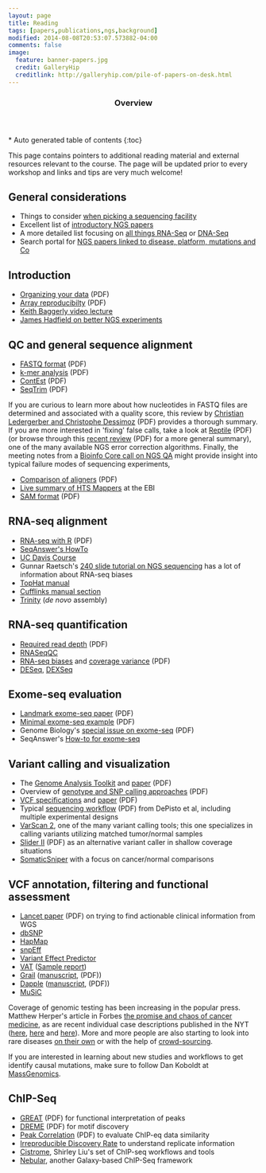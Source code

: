 ```yaml
---
layout: page
title: Reading
tags: [papers,publications,ngs,background]
modified: 2014-08-08T20:53:07.573882-04:00
comments: false
image:
  feature: banner-papers.jpg
  credit: GalleryHip
  creditlink: http://galleryhip.com/pile-of-papers-on-desk.html
---
```


<section id="table-of-contents" class="toc">
  <header>
    <h3>Overview</h3>
  </header>
<div id="drawer" markdown="1">
*  Auto generated table of contents
{:toc}
</div>
</section><!-- /#table-of-contents -->

This page contains pointers to additional reading material and external resources relevant to the course. The page will be updated prior to every workshop and links and tips are very much welcome!

## General considerations

* Things to consider [when picking a sequencing facility](http://biomickwatson.wordpress.com/2013/01/21/ten-things-to-consider-when-choosing-an-ngs-supplier/)
* Excellent list of [introductory NGS papers](http://core-genomics.blogspot.com/2012/12/introductory-references-for-ngs-newbies.html?spref=tw)
* A more detailed list focusing on [all things RNA-Seq](http://www.ngswatch.com/rna-seq/) or [DNA-Seq](http://www.ngswatch.com/dna-seq-101/)
* Search portal for [NGS papers linked to disease, platform, mutations and Co](http://bioinfo.mc.vanderbilt.edu/NGS/index.html)

## Introduction

* [Organizing your data](../documents/introduction/PLoS%20Comput%20Biol%202009%20Noble.pdf) (PDF)
* [Array reproducibilty](/documents/introduction/Nat%20Genet%202009%20Ioannidis.pdf) (PDF)
* [Keith Baggerly video lecture](http://videolectures.net/cancerbioinformatics2010_baggerly_irrh/)
* [James Hadfield on better NGS experiments](http://core-genomics.blogspot.com/2012/10/how-to-do-better-ngs-experiments.html)

## QC and general sequence alignment

* [FASTQ format](/documents/QC/Nucleic%20Acids%20Res%202009%20Cock.pdf) (PDF)
* [k-mer analysis](/documents/QC/PLoS%20ONE%202010%20Schr%C3%B6der.pdf) (PDF)
* [ContEst](/documents/QC/Bioinformatics%202011%20Cibulskis.pdf) (PDF)
* [SeqTrim](/documents/QC/BMC%20Bioinformatics%202010%20Falgueras.pdf) (PDF)

If you are curious to learn more about how nucleotides in FASTQ files are determined and associated with a quality score, this review by [Christian Ledergerber and Christophe Dessimoz](/documents/QC/Briefings%20in%20Bioinformatics%202011%20Ledergerber.pdf) (PDF)  provides a thorough summary. If you are more interested in 'fixing' false calls, take a look at [Reptile](/documents/QC/Bioinformatics%202010%20Yang-1.pdf) (PDF) (or browse through this [recent review](/documents/QC/Brief%20Bioinformatics%202012%20Yang.pdf) (PDF) for a more general summary), one of the many available NGS error correction algorithms. Finally, the meeting notes from a [Bioinfo Core call on NGS QA](http://bioinfo-core.org/index.php/9th_Discussion-28_October_2010) might provide insight into typical failure modes of sequencing experiments, 

* [Comparison of aligners](/documents/Exome%20Seq/J%20Hum%20Genet%202011%20Bao.pdf) (PDF)
* [Live summary of HTS Mappers](http://wwwdev.ebi.ac.uk/fg/hts_mappers/) at the EBI
* [SAM format](/documents/Exome%20Seq/Bioinformatics%202009%20Li-3.pdf) (PDF)

## RNA-seq alignment

* [RNA-seq with R](http://bioinf.wehi.edu.au/bioinfosummer2010/materials/RNAseq_Mapping_Tutorial.pdf) (PDF)
* [SeqAnswer's HowTo](http://en.wikibooks.org/wiki/Next_Generation_Sequencing_(NGS)/RNA)
* [UC Davis Course](http://training.bioinformatics.ucdavis.edu/docs/2012/05/RNA/index.html)
* Gunnar Raetsch's [240 slide tutorial on NGS sequencing](http://raetschlab.org:10080/fml-migrated/raetsch/lectures/ismb10tutorial) has a lot of information about RNA-seq biases
* [TopHat manual](http://ccb.jhu.edu/software/tophat/index.shtml)
* [Cufflinks manual section](http://cufflinks.cbcb.umd.edu/manual.html#cufflinks)
* [Trinity](http://trinityrnaseq.sourceforge.net/) (_de novo_ assembly)

## RNA-seq quantification

* [Required read depth](/documents/RNA-seq/Genome%20Res%202011%20Toung.pdf) (PDF)
* [RNASeqQC](http://www.broadinstitute.org/cancer/cga/rna-seqc)
* [RNA-seq biases](/documents/RNA-seq/ANALYTICAL%20BIOCHEMISTRY%202011%20Sendler.pdf) and [coverage variance](/documents/RNA-seq/1471-2105-13-S6-S4.pdf) (PDF)
* [DESeq](http://bioconductor.org/packages/release/bioc/html/DESeq.html), [DEXSeq](http://bioconductor.org/packages/release/bioc/html/DEXSeq.html)

## Exome-seq evaluation

* [Landmark exome-seq paper](/documents/Exome%20Seq/Nature%202009%20Ng.pdf) (PDF)
* [Minimal exome-seq example](/documents/Exome%20Seq/N%20Engl%20J%20Med%202010%20Musunuru.pdf) (PDF)
* Genome Biology's [special issue on exome-seq](http://genomebiology.com/content/12/9)  (PDF)
* SeqAnswer's [How-to for exome-seq](http://seqanswers.com/wiki/How-to/exome_analysis)

## Variant calling and visualization

* The [Genome Analysis Toolkit](http://www.broadinstitute.org/gsa/wiki/index.php/Main_Page) and [paper](/documents/Variant%20Discovery/Genome%20Res%202010%20McKenna.pdf) (PDF)
* Overview of [genotype and SNP calling approaches](/documents/Exome%20Seq/Nat%20Rev%20Genet%202011%20Nielsen.pdf) (PDF)
* [VCF specifications](http://www.1000genomes.org/node/101) and [paper](/documents/Variant%20Discovery/Genome%20Biol%202010%20Reese.pdf) (PDF)
* Typical [sequencing workflow](/documents/Variant%20Discovery/Nat%20Genet%202011%20Depristo.pdf) (PDF) from DePisto et al, including multiple experimental designs
* [VarScan 2](http://massgenomics.org/2010/02/varscan-2-released-on-sourceforge.html), one of the many variant calling tools; this one specializes in calling variants utilizing matched tumor/normal samples
* [Slider II](/documents/Variant%20Discovery/Bioinformatics%202010%20Malhis.pdf) (PDF) as an alternative variant caller in shallow coverage situations
* [SomaticSniper](http://gmt.genome.wustl.edu/somatic-sniper/current/) with a focus on cancer/normal comparisons


## VCF annotation, filtering and functional assessment

* [Lancet paper](/documents/Function/The%20Lancet%202010%20Ashley.pdf) (PDF) on trying to find actionable clinical information from WGS
* [dbSNP](http://www.ncbi.nlm.nih.gov/projects/SNP/)
* [HapMap](http://hapmap.ncbi.nlm.nih.gov/)
* [snpEff](http://snpeff.sourceforge.net/)
* [Variant Effect Predictor](http://www.ensembl.org/info/docs/tools/vep/index.html) 
* [VAT](http://vat.gersteinlab.org/index.php) ([Sample report](http://vat.gersteinlab.org/summary.php?dataSet=vat.222&setId=222&annotationSet=gencode7&type=coding))
* [Grail](http://www.broadinstitute.org/mpg/grail/grail.php) ([manuscript](/documents/Function/PLoS%20Genet%202009%20Raychaudhuri.pdf),  (PDF))
* [Dapple](http://www.broadinstitute.org/mpg/dapple/dapple.php) ([manuscript](/documents/Function/PLoS%20Genet%202011%20Rossin.pdf), (PDF))
* [MuSiC](http://massgenomics.org/2012/07/mutation-significance-in-cancer.html)

Coverage of genomic testing has been increasing in the popular press. Matthew Herper's article in Forbes [the promise and chaos of cancer medicine](http://blogs.forbes.com/matthewherper/2011/06/05/cancers-new-era-of-promise-and-chaos/), as are recent individual case descriptions published in the NYT ([here](http://www.nytimes.com/2012/07/08/health/in-gene-sequencing-treatment-for-leukemia-glimpses-of-the-future.html?pagewanted=all), [here](http://www.nytimes.com/2012/07/09/health/new-frontiers-of-cancer-treatment-bring-breathtaking-swings.html?ref=science&pagewanted=all) and [here](http://www.nytimes.com/2012/07/10/health/genetic-test-changes-game-in-cancer-prognosis.html?pagewanted=1&pagewanted=all)). More and more people are also starting to look into rare diseases [on their own](http://blog.ted.com/2012/07/17/newly-discovered-gene-may-explain-4-year-olds-rare-disease-thanks-to-ted-fellow-jimmy-lin/) or with the help of [crowd-sourcing](http://cmtproject.blogspot.com/2012/05/new-developments.html). 

If you are interested in learning about new studies and workflows to get identify causal mutations, make sure to follow Dan Koboldt at [MassGenomics](http://massgenomics.org).

## ChIP-Seq

* [GREAT](/documents/ChIP-Seq/Nat.%20Biotechnol.%202010%20McLean.pdf) (PDF) for functional interpretation of peaks
* [DREME](/documents/ChIP-Seq/Bioinformatics%202011%20Bailey.pdf) (PDF) for motif discovery
* [Peak Correlation](/documents/ChIP-Seq/Bioinformatics%202012%20Chikina.pdf) (PDF) to evaluate ChIP-eq data similarity
* [Irreproducible Discovery Rate](https://sites.google.com/site/anshulkundaje/projects/idr) to understand replicate information
* [Cistrome](http://cistrome.org/Cistrome/Cistrome_Project.html), Shirley Liu's set of ChIP-seq workflows and tools
* [Nebular](http://nebula.curie.fr/), another Galaxy-based ChIP-Seq framework
